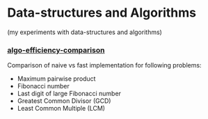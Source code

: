 # Data-structures and Algorithms
(my experiments with data-structures and algorithms)

### [algo-efficiency-comparison](./algo_efficiency_comparison/)
Comparison of naive vs fast implementation for following problems:
  * Maximum pairwise product
  * Fibonacci number
  * Last digit of large Fibonacci number
  * Greatest Common Divisor (GCD)
  * Least Common Multiple (LCM)
